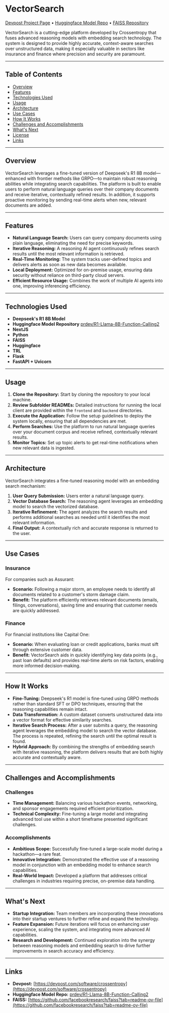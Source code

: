# VectorSearch

[Devpost Project Page](https://devpost.com/software/crossentropy) • [Huggingface Model Repo](https://huggingface.co/prdev/R1-Llama-8B-Function-Calling2) • [FAISS Repository](https://github.com/facebookresearch/faiss?tab=readme-ov-file)

VectorSearch is a cutting-edge platform developed by Crossentropy that fuses advanced reasoning models with embedding search technology. The system is designed to provide highly accurate, context-aware searches over unstructured data, making it especially valuable in sectors like insurance and finance where precision and security are paramount.

---

## Table of Contents

- [Overview](#overview)
- [Features](#features)
- [Technologies Used](#technologies-used)
- [Usage](#usage)
- [Architecture](#architecture)
- [Use Cases](#use-cases)
- [How It Works](#how-it-works)
- [Challenges and Accomplishments](#challenges-and-accomplishments)
- [What's Next](#whats-next)
- [License](#license)
- [Links](#links)

---

## Overview

VectorSearch leverages a fine-tuned version of Deepseek's R1 8B model—enhanced with frontier methods like GRPO—to maintain robust reasoning abilities while integrating search capabilities. The platform is built to enable users to perform natural language queries over their company documents and receive iterative, contextually refined results. In addition, it supports proactive monitoring by sending real-time alerts when new, relevant documents are added.

---

## Features

- **Natural Language Search:** Users can query company documents using plain language, eliminating the need for precise keywords.
- **Iterative Reasoning:** A reasoning AI agent continuously refines search results until the most relevant information is retrieved.
- **Real-Time Monitoring:** The system tracks user-defined topics and delivers alerts as soon as new data becomes available.
- **Local Deployment:** Optimized for on-premise usage, ensuring data security without reliance on third-party cloud servers.
- **Efficient Resource Usage:** Combines the work of multiple AI agents into one, improving inferencing efficiency.

---

## Technologies Used

- **Deepseek's R1 8B Model**
- **Huggingface Model Repository** [prdev/R1-Llama-8B-Function-Calling2](https://huggingface.co/prdev/R1-Llama-8B-Function-Calling2)
- **NextJS**
- **Python**
- **FAISS**
- **Huggingface**
- **TRL**
- **Flask**
- **FastAPI + Uvicorn**
---

## Usage

1. **Clone the Repository:** Start by cloning the repository to your local machine.
2. **Review Subfolder READMEs:** Detailed instructions for running the local client are provided within the `frontend` and `backend` directories.
3. **Execute the Application:** Follow the setup guidelines to deploy the system locally, ensuring that all dependencies are met.
4. **Perform Searches:** Use the platform to run natural language queries over your document corpus and receive refined, contextually relevant results.
5. **Monitor Topics:** Set up topic alerts to get real-time notifications when new relevant data is ingested.

---

## Architecture

VectorSearch integrates a fine-tuned reasoning model with an embedding search mechanism:

1. **User Query Submission:** Users enter a natural language query.
2. **Vector Database Search:** The reasoning agent leverages an embedding model to search the vectorized database.
3. **Iterative Refinement:** The agent analyzes the search results and performs additional searches as needed until it identifies the most relevant information.
4. **Final Output:** A contextually rich and accurate response is returned to the user.

---

## Use Cases

### Insurance

For companies such as Assurant:
- **Scenario:** Following a major storm, an employee needs to identify all documents related to a customer's storm damage claim.
- **Benefit:** The platform efficiently retrieves relevant documents (emails, filings, conversations), saving time and ensuring that customer needs are quickly addressed.

### Finance

For financial institutions like Capital One:
- **Scenario:** When evaluating loan or credit applications, banks must sift through extensive customer data.
- **Benefit:** VectorSearch aids in quickly identifying key data points (e.g., past loan defaults) and provides real-time alerts on risk factors, enabling more informed decision-making.

---

## How It Works

- **Fine-Tuning:** Deepseek's R1 model is fine-tuned using GRPO methods rather than standard SFT or DPO techniques, ensuring that the reasoning capabilities remain intact.
- **Data Transformation:** A custom dataset converts unstructured data into a vector format for effective similarity searches.
- **Iterative Search Process:** After a user submits a query, the reasoning agent leverages the embedding model to search the vector database. The process is repeated, refining the search until the optimal result is found.
- **Hybrid Approach:** By combining the strengths of embedding search with iterative reasoning, the platform delivers results that are both highly accurate and contextually aware.

---

## Challenges and Accomplishments

### Challenges

- **Time Management:** Balancing various hackathon events, networking, and sponsor engagements required efficient prioritization.
- **Technical Complexity:** Fine-tuning a large model and integrating advanced tool use within a short timeframe presented significant challenges.

### Accomplishments

- **Ambitious Scope:** Successfully fine-tuned a large-scale model during a hackathon—a rare feat.
- **Innovative Integration:** Demonstrated the effective use of a reasoning model in conjunction with an embedding model to enhance search capabilities.
- **Real-World Impact:** Developed a platform that addresses critical challenges in industries requiring precise, on-premise data handling.

---

## What's Next

- **Startup Integration:** Team members are incorporating these innovations into their startup ventures to further refine and expand the technology.
- **Feature Expansion:** Future iterations will focus on enhancing user experience, scaling the system, and integrating more advanced AI capabilities.
- **Research and Development:** Continued exploration into the synergy between reasoning models and embedding search to drive further improvements in search accuracy and efficiency.

---

## Links

- **Devpost:** [https://devpost.com/software/crossentropy](https://devpost.com/software/crossentropy)
- **Huggingface Model Repo:** [prdev/R1-Llama-8B-Function-Calling2](https://huggingface.co/prdev/R1-Llama-8B-Function-Calling2)
- **FAISS:** [https://github.com/facebookresearch/faiss?tab=readme-ov-file](https://github.com/facebookresearch/faiss?tab=readme-ov-file)
